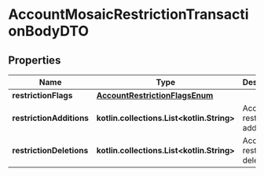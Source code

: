 
# AccountMosaicRestrictionTransactionBodyDTO

## Properties
Name | Type | Description | Notes
------------ | ------------- | ------------- | -------------
**restrictionFlags** | [**AccountRestrictionFlagsEnum**](AccountRestrictionFlagsEnum.md) |  | 
**restrictionAdditions** | **kotlin.collections.List&lt;kotlin.String&gt;** | Account restriction additions. | 
**restrictionDeletions** | **kotlin.collections.List&lt;kotlin.String&gt;** | Account restriction deletions. | 



